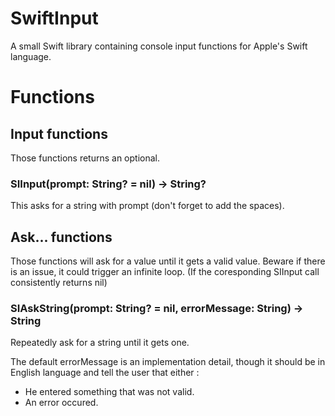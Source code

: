 # SwiftInput
A small Swift library containing console input functions for Apple's Swift language.

# Functions

## Input functions

Those functions returns an optional.

### SIInput(prompt: String? = nil) -> String?
This asks for a string with prompt (don't forget to add the spaces).


## Ask... functions

Those functions will ask for a value until it gets a valid value.
Beware if there is an issue, it could trigger an infinite loop.
(If the coresponding SIInput call consistently returns nil)

### SIAskString(prompt: String? = nil, errorMessage: String) -> String
Repeatedly ask for a string until it gets one.

The default errorMessage is an implementation detail,
though it should be in English language and tell the user that either :
* He entered something that was not valid.
* An error occured.